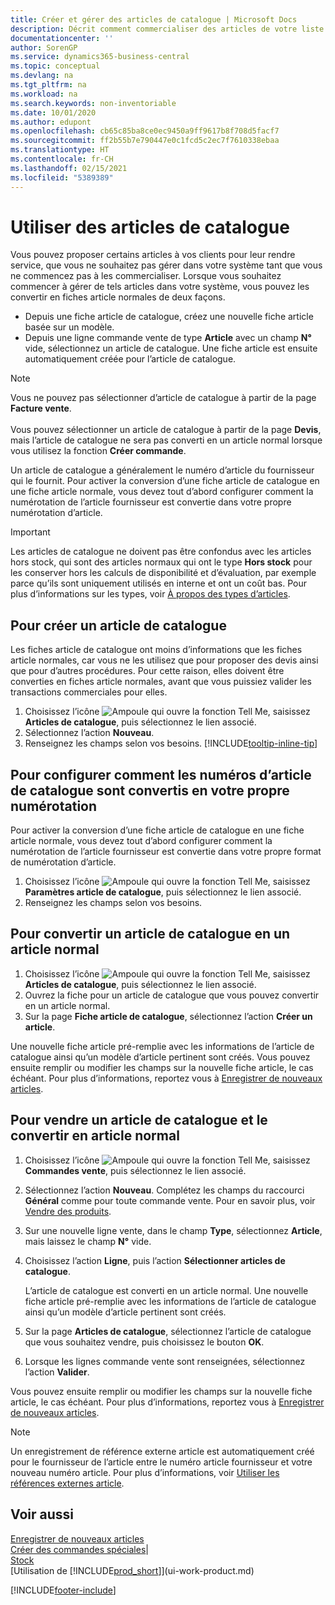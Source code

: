 ```yaml
---
title: Créer et gérer des articles de catalogue | Microsoft Docs
description: Décrit comment commercialiser des articles de votre liste de fournisseurs d’articles mais pas dans votre propre liste d’articles.
documentationcenter: ''
author: SorenGP
ms.service: dynamics365-business-central
ms.topic: conceptual
ms.devlang: na
ms.tgt_pltfrm: na
ms.workload: na
ms.search.keywords: non-inventoriable
ms.date: 10/01/2020
ms.author: edupont
ms.openlocfilehash: cb65c85ba8ce0ec9450a9ff9617b8f708d5facf7
ms.sourcegitcommit: ff2b55b7e790447e0c1fcd5c2ec7f7610338ebaa
ms.translationtype: HT
ms.contentlocale: fr-CH
ms.lasthandoff: 02/15/2021
ms.locfileid: "5389389"
---
```

# <a name="work-with-catalog-items"></a>Utiliser des articles de catalogue
Vous pouvez proposer certains articles à vos clients pour leur rendre service, que vous ne souhaitez pas gérer dans votre système tant que vous ne commencez pas à les commercialiser. Lorsque vous souhaitez commencer à gérer de tels articles dans votre système, vous pouvez les convertir en fiches article normales de deux façons.

* Depuis une fiche article de catalogue, créez une nouvelle fiche article basée sur un modèle.
* Depuis une ligne commande vente de type **Article** avec un champ **N°** vide, sélectionnez un article de catalogue. Une fiche article est ensuite automatiquement créée pour l’article de catalogue.

> [!NOTE]  
> Vous ne pouvez pas sélectionner d’article de catalogue à partir de la page **Facture vente**.<br /><br />
> Vous pouvez sélectionner un article de catalogue à partir de la page **Devis**, mais l’article de catalogue ne sera pas converti en un article normal lorsque vous utilisez la fonction **Créer commande**.

Un article de catalogue a généralement le numéro d’article du fournisseur qui le fournit. Pour activer la conversion d’une fiche article de catalogue en une fiche article normale, vous devez tout d’abord configurer comment la numérotation de l’article fournisseur est convertie dans votre propre numérotation d’article.   

> [!Important]
> Les articles de catalogue ne doivent pas être confondus avec les articles hors stock, qui sont des articles normaux qui ont le type **Hors stock** pour les conserver hors les calculs de disponibilité et d’évaluation, par exemple parce qu’ils sont uniquement utilisés en interne et ont un coût bas. Pour plus d’informations sur les types, voir [À propos des types d’articles](inventory-about-item-types.md).

## <a name="to-create-a-catalog-item"></a>Pour créer un article de catalogue
Les fiches article de catalogue ont moins d’informations que les fiches article normales, car vous ne les utilisez que pour proposer des devis ainsi que pour d’autres procédures. Pour cette raison, elles doivent être converties en fiches article normales, avant que vous puissiez valider les transactions commerciales pour elles.

1. Choisissez l’icône ![Ampoule qui ouvre la fonction Tell Me](media/ui-search/search_small.png "Dites-moi ce que vous voulez faire"), saisissez **Articles de catalogue**, puis sélectionnez le lien associé.
2. Sélectionnez l’action **Nouveau**.
3. Renseignez les champs selon vos besoins. [!INCLUDE[tooltip-inline-tip](includes/tooltip-inline-tip_md.md)]

## <a name="to-set-up-how-catalog-item-numbers-are-converted-to-your-own-numbering"></a>Pour configurer comment les numéros d’article de catalogue sont convertis en votre propre numérotation
Pour activer la conversion d’une fiche article de catalogue en une fiche article normale, vous devez tout d’abord configurer comment la numérotation de l’article fournisseur est convertie dans votre propre format de numérotation d’article.

1. Choisissez l’icône ![Ampoule qui ouvre la fonction Tell Me](media/ui-search/search_small.png "Dites-moi ce que vous voulez faire"), saisissez **Paramètres article de catalogue**, puis sélectionnez le lien associé.
2. Renseignez les champs selon vos besoins.

## <a name="to-convert-a-catalog-item-to-a-normal-item"></a>Pour convertir un article de catalogue en un article normal
1. Choisissez l’icône ![Ampoule qui ouvre la fonction Tell Me](media/ui-search/search_small.png "Dites-moi ce que vous voulez faire"), saisissez **Articles de catalogue**, puis sélectionnez le lien associé.
2. Ouvrez la fiche pour un article de catalogue que vous pouvez convertir en un article normal.
3. Sur la page **Fiche article de catalogue**, sélectionnez l’action **Créer un article**.

Une nouvelle fiche article pré-remplie avec les informations de l’article de catalogue ainsi qu’un modèle d’article pertinent sont créés. Vous pouvez ensuite remplir ou modifier les champs sur la nouvelle fiche article, le cas échéant. Pour plus d’informations, reportez vous à [Enregistrer de nouveaux articles](inventory-how-register-new-items.md).

## <a name="to-sell-a-catalog-item-and-convert-it-to-a-normal-item"></a>Pour vendre un article de catalogue et le convertir en article normal
1. Choisissez l’icône ![Ampoule qui ouvre la fonction Tell Me](media/ui-search/search_small.png "Dites-moi ce que vous voulez faire"), saisissez **Commandes vente**, puis sélectionnez le lien associé.
2. Sélectionnez l’action **Nouveau**. Complétez les champs du raccourci **Général** comme pour toute commande vente. Pour en savoir plus, voir [Vendre des produits](sales-how-sell-products.md).
3. Sur une nouvelle ligne vente, dans le champ **Type**, sélectionnez **Article**, mais laissez le champ **N°** vide.
4. Choisissez l’action **Ligne**, puis l’action **Sélectionner articles de catalogue**.

    L’article de catalogue est converti en un article normal. Une nouvelle fiche article pré-remplie avec les informations de l’article de catalogue ainsi qu’un modèle d’article pertinent sont créés.
5. Sur la page **Articles de catalogue**, sélectionnez l’article de catalogue que vous souhaitez vendre, puis choisissez le bouton **OK**.
6. Lorsque les lignes commande vente sont renseignées, sélectionnez l’action **Valider**.

Vous pouvez ensuite remplir ou modifier les champs sur la nouvelle fiche article, le cas échéant. Pour plus d’informations, reportez vous à [Enregistrer de nouveaux articles](inventory-how-register-new-items.md).

> [!NOTE]  
>   Un enregistrement de référence externe article est automatiquement créé pour le fournisseur de l’article entre le numéro article fournisseur et votre nouveau numéro article. Pour plus d’informations, voir [Utiliser les références externes article](inventory-how-use-item-cross-refs.md).

## <a name="see-also"></a>Voir aussi
[Enregistrer de nouveaux articles](inventory-how-register-new-items.md)  
[Créer des commandes spéciales](sales-how-to-create-special-orders.md)|  
[Stock](inventory-manage-inventory.md)  
[Utilisation de [!INCLUDE[prod_short](includes/prod_short.md)]](ui-work-product.md)


[!INCLUDE[footer-include](includes/footer-banner.md)]